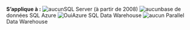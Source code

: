 <Token>**S’applique à :** ![aucun](media/no.png)SQL Server (à partir de 2008) ![aucun](media/no.png)base de données SQL Azure ![Oui](media/yes.png)Azure SQL Data Warehouse ![aucun](media/no.png) Parallel Data Warehouse </Token>


